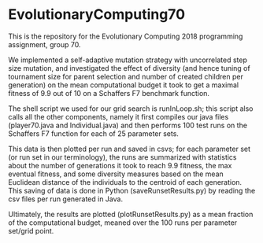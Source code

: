 # EvolutionaryComputing70
This is the repository for the Evolutionary Computing 2018 programming assignment, group 70.

We implemented a self-adaptive mutation strategy with uncorrelated step size mutation, and investigated the effect of diversity (and hence tuning of tournament size for parent selection and number of created children per generation) on the mean computational budget it took to get a maximal fitness of 9.9 out of 10 on a Schaffers F7 benchmark function.

The shell script we used for our grid search is runInLoop.sh; this script also calls all the other components, namely it first compiles our java files (player70.java and Individual.java) and then performs 100 test runs on the Schaffers F7 function for each of 25 parameter sets.

This data is then plotted per run and saved in csvs; for each parameter set (or run set in our terminology), the runs are summarized with statistics about the number of generations it took to reach 9.9 fitness, the max eventual fitness, and some diversity measures based on the mean Euclidean distance of the individuals to the centroid of each generation. This saving of data is done in Python (saveRunsetResults.py) by reading the csv files per run generated in Java.

Ultimately, the results are plotted (plotRunsetResults.py) as a mean fraction of the computational budget, meaned over the 100 runs per parameter set/grid point.

